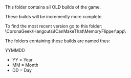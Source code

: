 This folder contains all OLD builds of the game. 

These builds will be incremently more complete.

To find the most recent version go to this folder: 
\CoronaGeek\Hangouts\ICanMakeThat\MemoryFlipper\app\

The folders containing these builds are named thus:

YYMMDD

* YY = Year
* MM = Month
* DD = Day

